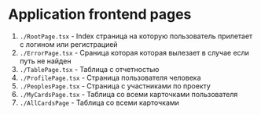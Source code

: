 # Application frontend pages

1) `./RootPage.tsx` - Index страница на которую пользователь прилетает с логином или регистрацией
2) `./ErrorPage.tsx` - Сраница которая которая вылезает в случае если путь не найден
3) `./TablePage.tsx` - Таблица с отчетностью 
4) `./ProfilePage.tsx` - Страница пользователя человека
5) `./PeoplesPage.tsx` - Страница с участниками по проекту
6) `./MyCardsPage.tsx` - Таблица со всеми карточками пользователя
7) `./AllCardsPage` - Таблица со всеми карточками